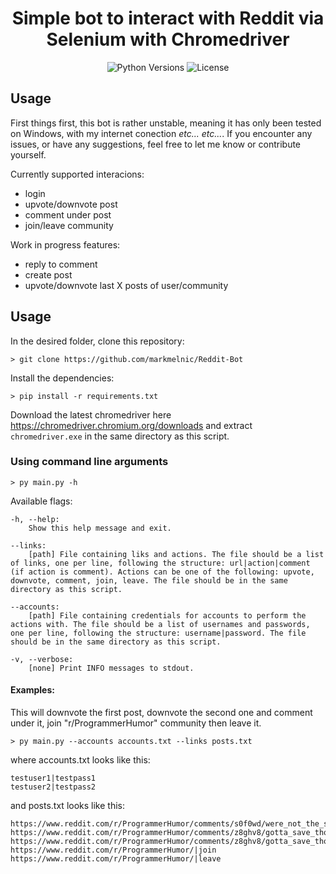 <div align="center">

# Simple bot to interact with Reddit via Selenium with Chromedriver

![Python Versions](https://img.shields.io/badge/python-3.6%20%7C%203.7%20%7C%203.8%20%7C%203.9%20%7C%203.10%20%7C%203.11-blue)
![License](https://img.shields.io/badge/license-MIT-brightgreen)

</div>

## Usage

First things first, this bot is rather unstable, meaning it has only been tested on Windows, with my internet conection *etc... etc...*. If you encounter any issues, or have any suggestions, feel free to let me know or contribute yourself.

Currently supported interacions:

- login
- upvote/downvote post
- comment under post
- join/leave community

Work in progress features:

- reply to comment
- create post
- upvote/downvote last X posts of user/community

## Usage

In the desired folder, clone this repository:

    > git clone https://github.com/markmelnic/Reddit-Bot

Install the dependencies:

    > pip install -r requirements.txt

Download the latest chromedriver here https://chromedriver.chromium.org/downloads and extract `chromedriver.exe` in the same directory as this script.

### Using command line arguments

    > py main.py -h

Available flags:

    -h, --help:
        Show this help message and exit.

    --links:
        [path] File containing liks and actions. The file should be a list of links, one per line, following the structure: url|action|comment (if action is comment). Actions can be one of the following: upvote, downvote, comment, join, leave. The file should be in the same directory as this script.

    --accounts:
        [path] File containing credentials for accounts to perform the actions with. The file should be a list of usernames and passwords, one per line, following the structure: username|password. The file should be in the same directory as this script.

    -v, --verbose:
        [none] Print INFO messages to stdout.

#### Examples:

This will downvote the first post, downvote the second one and comment under it, join "r/ProgrammerHumor" community then leave it.

    > py main.py --accounts accounts.txt --links posts.txt

where accounts.txt looks like this:

    testuser1|testpass1
    testuser2|testpass2

and posts.txt looks like this:

    https://www.reddit.com/r/ProgrammerHumor/comments/s0f0wd/were_not_the_same_bro/|upvote
    https://www.reddit.com/r/ProgrammerHumor/comments/z8ghv8/gotta_save_those_characters/|downvote
    https://www.reddit.com/r/ProgrammerHumor/comments/z8ghv8/gotta_save_those_characters/|comment|sad
    https://www.reddit.com/r/ProgrammerHumor/|join
    https://www.reddit.com/r/ProgrammerHumor/|leave